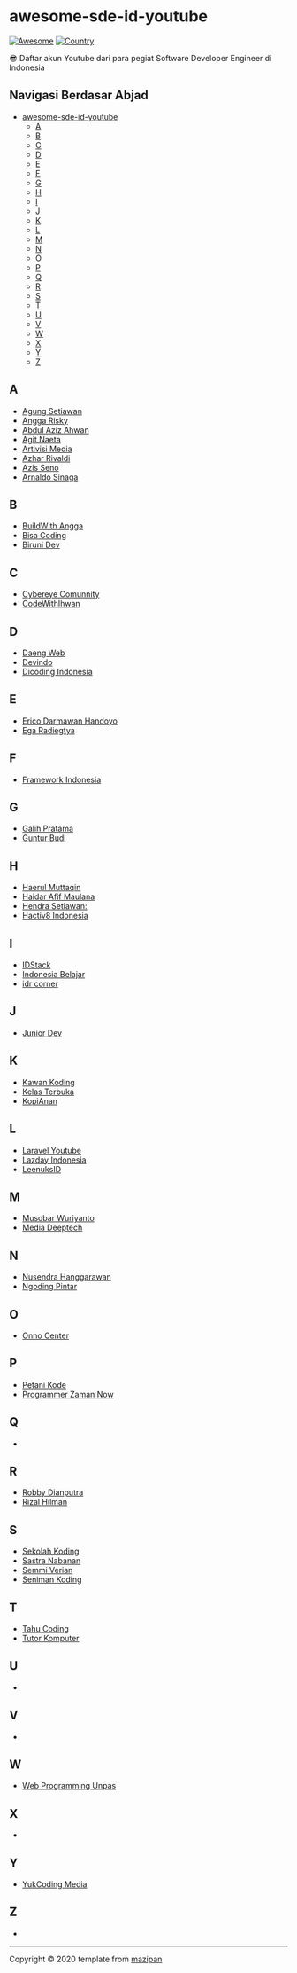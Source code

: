 # awesome-sde-id-youtube

[![Awesome](https://cdn.rawgit.com/sindresorhus/awesome/d7305f38d29fed78fa85652e3a63e154dd8e8829/media/badge.svg)](https://github.com/sindresorhus/awesome/)
[![Country](https://img.shields.io/badge/country-indonesia-blue.svg)](#)

😎 Daftar akun Youtube dari para pegiat Software Developer Engineer di Indonesia

## Navigasi Berdasar Abjad

- [awesome-sde-id-youtube](#awesome-sde-id-youtube)
  - [A](#a)
  - [B](#b)
  - [C](#c)
  - [D](#d)
  - [E](#e)
  - [F](#f)
  - [G](#g)
  - [H](#h)
  - [I](#i)
  - [J](#j)
  - [K](#k)
  - [L](#l)
  - [M](#m)
  - [N](#n)
  - [O](#o)
  - [P](#p)
  - [Q](#q)
  - [R](#r)
  - [S](#s)
  - [T](#t)
  - [U](#u)
  - [V](#v)
  - [W](#w)
  - [X](#x)
  - [Y](#y)
  - [Z](#z)

## A

+ [Agung Setiawan](https://www.youtube.com/channel/UClYSachcLCPcKdvZw6iE4qw)
+ [Angga Risky](https://www.youtube.com/channel/UCG1aEPR4NO2Sd_mmJFimfQQ)
+ [Abdul Aziz Ahwan](https://www.youtube.com/channel/UCQUfwiydQHf0u4Gb6uT-hyA)
+ [Agit Naeta](https://www.youtube.com/channel/UC2ZwPrUbjBcAbk9qem810rA)
+ [Artivisi Media](https://www.youtube.com/channel/UC3oNtvY3sETKZU7wEQyePQQ)
+ [Azhar Rivaldi](https://www.youtube.com/channel/UCBXvboJdq9BSqSaZtSZhxyA)
+ [Azis Seno](https://www.youtube.com/channel/UCMYLawqsQaujS5erEoPsV8w)
+ [Arnaldo Sinaga](https://www.youtube.com/user/hopeaustar)

## B
+ [BuildWith Angga](https://www.youtube.com/channel/UCrCqB6_uGWECG-Fns1ArhFA)
+ [Bisa Coding](https://www.youtube.com/channel/UCl78GqenSrq9UKUyItAy6Nw)
+ [Biruni Dev](https://www.youtube.com/channel/UCyj-fIFSMwrwbuzx1sCWztg)

## C

+ [Cybereye Comunnity](https://www.youtube.com/channel/UCZbsWQGnHQQxLFFyLsuEF_g)
+ [CodeWithIhwan](https://www.youtube.com/channel/UCjntzibNSsjjIOh0HoP9vxw)

## D

+ [Daeng Web](https://www.youtube.com/channel/UCHsijoukA4I8qdJoK6WW9Ww)
+ [Devindo](https://www.youtube.com/channel/UCc0Hy5IPH65l05x170ZmiCw)
+ [Dicoding Indonesia](https://www.youtube.com/channel/UCM6BWkgiGrCHG967i_PyMiw)

## E

+ [Erico Darmawan Handoyo](https://www.youtube.com/channel/UC0s92eMIsyR9otmIiY4v8Ww)
+ [Ega Radiegtya](https://www.youtube.com/channel/UCOh-ds8EPfG8AzZOmgFRUiA)

## F

+ [Framework Indonesia](https://www.youtube.com/channel/UCFCDiQFrqj5zPMQnV-2zO2A)

## G

+ [Galih Pratama](https://www.youtube.com/channel/UClWBVXTagK9stScJlsHeEGA)
+ [Guntur Budi](https://www.youtube.com/channel/UCFAzqqspfsuFfo4wy_Ygy1A)

## H

+ [Haerul Muttaqin](https://www.youtube.com/channel/UCFOcbpcqG-f7Ootft8zKWzw)
+ [Haidar Afif Maulana](https://www.youtube.com/channel/UC9XfZRM3OrOYci7ZLD6sU-A)
+ [Hendra Setiawan:](https://www.youtube.com/channel/UCwFN8mv31_M8quDQvAsgo1Q)
+ [Hactiv8 Indonesia](https://www.youtube.com/channel/UCyTOwW6s6zmGGFGmLDkfp2w)

## I

+ [IDStack](https://www.youtube.com/channel/UC5xgusHHscTDAHxcxq6Dwdg)
+ [Indonesia Belajar](https://www.youtube.com/channel/UCQ4Jo2IJeyRGzZBvjaaLzrw)
+ [idr corner](https://www.youtube.com/channel/UC6MTowFYbG8SK5GvTWjxSvg)

## J

+ [Junior Dev](https://www.youtube.com/channel/UCvaOvKG4sm5XzV78OqEDUjA)

## K

+ [Kawan Koding](https://www.youtube.com/channel/UChccjG2gYrS-y9yUteVV3Mg)
+ [Kelas Terbuka](https://www.youtube.com/channel/UCnrZ-UFSzeMSxKx_OHtwKsQ)
+ [KopiAnan](https://www.youtube.com/channel/UC1NN2986RQGNmzhDUl_WtyQ)


## L

+ [Laravel Youtube](https://www.youtube.com/channel/UCT_1pPaTXKEl4ZpJQuxaRzg)
+ [Lazday Indonesia](https://www.youtube.com/channel/UCnJFFAhsxC1DWrJqySPPAIw)
+ [LeenuksID](https://www.youtube.com/channel/UCUvXjaQRdHcptVbGoQ_Dkkg)

## M

+ [Musobar Wuriyanto](https://www.youtube.com/channel/UCqOBKU-JXrM86FTt7Xzwdxw)
+ [Media Deeptech](https://www.youtube.com/channel/UCXHYMtd03eaP0Fb1zVY7HOw)

## N

+ [Nusendra Hanggarawan](https://www.youtube.com/channel/UCPs91pCgbgtcSdnczFSAkdA)
+ [Ngoding Pintar](https://www.youtube.com/channel/UCPNxvt1OZMhVRzeBFK_VDig/videos)

## O

+ [Onno Center](https://www.youtube.com/channel/UCvYfBQdMzsWTbNAsgJEC7Ig)

## P

+ [Petani Kode](https://www.youtube.com/channel/UCVEEB0XiaogU6UodKXRaNyg)
+ [Programmer Zaman Now](https://www.youtube.com/channel/UC14ZKB9XsDZbnHVmr4AmUpQ)

## Q

+

## R

+ [Robby Dianputra](https://www.youtube.com/channel/UCoAtRuBwX_I2kFiUoTVgUmQ)
+ [Rizal Hilman](https://www.youtube.com/channel/UCL6gpc5cX0Ku5-WzIaYO-aQ)

## S

+ [Sekolah Koding](https://www.youtube.com/channel/UCpSPS5yLCxYRuZSrCx-eBjA)
+ [Sastra Nabanan](https://www.youtube.com/user/sastranababan)
+ [Semmi Verian](https://www.youtube.com/user/semver123)
+ [Seniman Koding](https://www.youtube.com/channel/UCXyiY-zsCiz6UoFCZmuJfOQ/videos)

## T

+ [Tahu Coding](https://www.youtube.com/channel/UCXFdc68srZQ-ok4I1-pHs2g)
+ [Tutor Komputer](https://www.youtube.com/channel/UCpU7qfVvHlMf698on43t9LQ)

## U

+

## V

+

## W

+ [Web Programming Unpas](https://www.youtube.com/channel/UCkXmLjEr95LVtGuIm3l2dPg)

## X
+

## Y

+ [YukCoding Media](https://www.youtube.com/channel/UCkIiNw-qbCy_NHZeg8BNsMQ)

## Z

+

----


Copyright © 2020 
template from [mazipan](https://github.com/mazipan)
